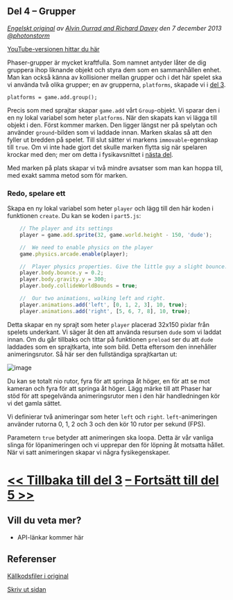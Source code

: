 ## Del 4 &ndash; Grupper

*[Engelskt original](http://phaser.io/tutorials/making-your-first-phaser-game/inddex) av [Alvin Ourrad and Richard Davey](https://twitter.com/photonstorm) den 7 december 2013   [@photonstorm](https://twitter.com/photonstorm)*

[YouTube-versionen hittar du här](http://youtube.com)

Phaser-grupper är mycket kraftfulla. Som namnet antyder låter de dig gruppera ihop liknande objekt och styra dem som en sammanhållen enhet. Man kan också känna av kollisioner mellan grupper och i det här spelet ska vi använda två olika grupper; en av grupperna, `platforms`, skapade vi i [del 3](del3.md).

`platforms = game.add.group();`

Precis som med sprajtar skapar `game.add` vårt `Group`-objekt.
Vi sparar den i en ny lokal variabel som heter `platforms`.
När den skapats kan vi lägga till objekt i den.
Först kommer marken.
Den ligger längst ner på spelytan och använder `ground`-bilden som vi laddade innan.
Marken skalas så att den fyller ut bredden på spelet.
Till slut sätter vi markens `immovable`-egenskap till `true`. Om vi inte hade gjort det skulle marken flytta sig när spelaren krockar med den; mer om detta i fysikavsnittet i [nästa del](part5.md).

Med marken på plats skapar vi två mindre avsatser som man kan hoppa till, med exakt samma metod som för marken.

### Redo, spelare ett

Skapa en ny lokal variabel som heter `player` och lägg till den här koden i funktionen `create`. Du kan se koden i `part5.js`:

```javascript
    // The player and its settings
    player = game.add.sprite(32, game.world.height - 150, 'dude');

    //  We need to enable physics on the player
    game.physics.arcade.enable(player);

    //  Player physics properties. Give the little guy a slight bounce.
    player.body.bounce.y = 0.2;
    player.body.gravity.y = 300;
    player.body.collideWorldBounds = true;

    //  Our two animations, walking left and right.
    player.animations.add('left', [0, 1, 2, 3], 10, true);
    player.animations.add('right', [5, 6, 7, 8], 10, true);
```
Detta skapar en ny sprajt som heter `player` placerad 32x150 pixlar från spelets underkant.
Vi säger åt den att använda resursen `dude` som vi laddat innan.
Om du går tillbaks och tittar på funktionen `preload` ser du att `dude` laddades som en sprajtkarta, inte som bild. 
Detta eftersom den innehåller animeringsrutor.
Så här ser den fullständiga sprajtkartan ut:

![image](http://phaser.io/content/tutorials/making-your-first-phaser-game/dude.png)

Du kan se totalt nio rutor, fyra för att springa åt höger, en för att se mot kameran och fyra för att springa åt höger. Lägg märke till att Phaser har stöd för att spegelvända animeringsrutor men i den här handledningen kör vi det gamla sättet.

Vi definierar två animeringar som heter `left` och `right`.
`left`-animeringen använder rutorna 0, 1, 2 och 3 och den kör 10 rutor per sekund (FPS).

Parametern `true` betyder att animeringen ska loopa.
Detta är vår vanliga slinga för löpanimeringen och vi upprepar den för löpning åt motsatta hållet. 
När vi satt animeringen skapar vi några fysikegenskaper.

# [<< Tillbaka till del 3](part3.md) [&ndash; Fortsätt till del 5 >>](part5.md)

## Vill du veta mer?
* API-länkar kommer här

## Referenser
[Källkodsfiler i original](https://github.com/photonstorm/phaser/raw/master/resources/tutorials/02%20Making%20your%20first%20game/phaser_tutorial_02.zip)

[Skriv ut sidan](https://gitprint.com/coderdojolund/phaser-tutorials/blob/master/making-your-first-phaser-game/part3.md)
